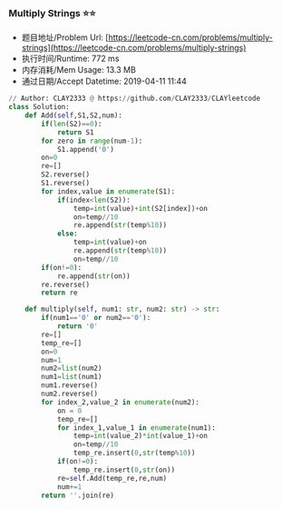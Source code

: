
### Multiply Strings :star::star:
- 题目地址/Problem Url: [https://leetcode-cn.com/problems/multiply-strings](https://leetcode-cn.com/problems/multiply-strings)
- 执行时间/Runtime: 772 ms 
- 内存消耗/Mem Usage: 13.3 MB
- 通过日期/Accept Datetime: 2019-04-11 11:44
```python
// Author: CLAY2333 @ https://github.com/CLAY2333/CLAYleetcode
class Solution:
    def Add(self,S1,S2,num):
        if(len(S2)==0):
            return S1
        for zero in range(num-1):
            S1.append('0')
        on=0
        re=[]
        S2.reverse()
        S1.reverse()
        for index,value in enumerate(S1):
            if(index<len(S2)):
                temp=int(value)+int(S2[index])+on
                on=temp//10
                re.append(str(temp%10))
            else:
                temp=int(value)+on
                re.append(str(temp%10))
                on=temp//10
        if(on!=0):
            re.append(str(on))
        re.reverse()
        return re

    def multiply(self, num1: str, num2: str) -> str:
        if(num1=='0' or num2=='0'):
            return '0'
        re=[]
        temp_re=[]
        on=0
        num=1
        num2=list(num2)
        num1=list(num1)
        num1.reverse()
        num2.reverse()
        for index_2,value_2 in enumerate(num2):
            on = 0
            temp_re=[]
            for index_1,value_1 in enumerate(num1):
                temp=int(value_2)*int(value_1)+on
                on=temp//10
                temp_re.insert(0,str(temp%10))
            if(on!=0):
                temp_re.insert(0,str(on))
            re=self.Add(temp_re,re,num)
            num+=1
        return ''.join(re)

```
